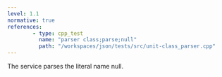 ```yaml
---
level: 1.1
normative: true
references:
        - type: cpp_test
          name: "parser class;parse;null"
          path: "/workspaces/json/tests/src/unit-class_parser.cpp"
---
```


The service parses the literal name null.